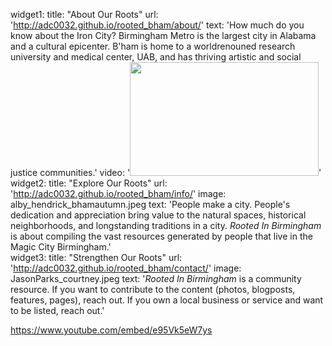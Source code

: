 widget1:
  title: "About Our Roots"
  url: 'http://adc0032.github.io/rooted_bham/about/'
  text: 'How much do you know about the Iron City? Birmingham Metro is the largest city in Alabama and a cultural epicenter. B&#39;ham is home to a world&shy;renouned research university and medical center, UAB, and has thriving artistic and social justice communities.'
  video: '<a href="#" data-reveal-id="videoModal"><img src="http://adc0032.github.io/rooted_bham/images/morrisave_jamie.jpeg" width="302" height="182" alt=""/></a>'
widget2:
  title: "Explore Our Roots"
  url: 'http://adc0032.github.io/rooted_bham/info/'
  image: alby_hendrick_bhamautumn.jpeg
  text: 'People make a city. People&#39;s dedication and appreciation bring value to the natural spaces, historical neighborhoods, and longstanding traditions in a city. <em>Rooted In Birmingham</em> is about compiling the vast resources generated by people that live in the Magic City Birmingham.'  
widget3:
  title: "Strengthen Our Roots"
  url: 'http://adc0032.github.io/rooted_bham/contact/'
  image: JasonParks_courtney.jpeg
  text: '<em>Rooted In Birmingham</em> is a community resource. If you want to contribute to the content &#40;photos, blogposts, features, pages&#41;, reach out. If you own a local business or service and want to be listed, reach out.'


  https://www.youtube.com/embed/e95Vk5eW7ys